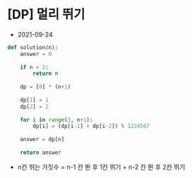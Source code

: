 # [DP] 멀리 뛰기

- 2021-09-24

```python
def solution(n):
    answer = 0
    
    if n < 2:
        return n
    
    dp = [0] * (n+1)
    
    dp[1] = 1
    dp[2] = 2
    
    for i in range(3, n+1):
        dp[i] = (dp[i-1] + dp[i-2]) % 1234567
        
    answer = dp[n]
    
    return answer
```

- n칸 뛰는 가짓수 = n-1 칸 뛴 후 1칸 뛰기 + n-2 칸 뛴 후 2칸 뛰기

